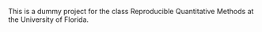 This is a dummy project for the class Reproducible Quantitative Methods at the University of Florida.